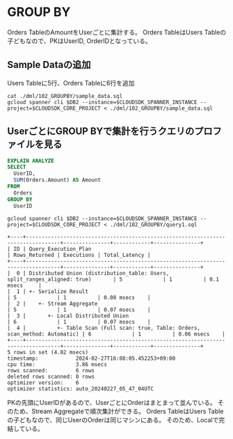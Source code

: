 # GROUP BY

Orders TableのAmountをUserごとに集計する。
Orders TableはUsers Tableの子どもなので、PKはUserID, OrderIDとなっている。

## Sample Dataの追加

Users Tableに5行、Orders Tableに6行を追加

```
cat ./dml/102_GROUPBY/sample_data.sql
gcloud spanner cli $DB2 --instance=$CLOUDSDK_SPANNER_INSTANCE --project=$CLOUDSDK_CORE_PROJECT < ./dml/102_GROUPBY/sample_data.sql
```

## UserごとにGROUP BYで集計を行うクエリのプロファイルを見る

``` query1.sql
EXPLAIN ANALYZE
SELECT
  UserID,
  SUM(Orders.Amount) AS Amount
FROM
  Orders
GROUP BY
  UserID
```

```
gcloud spanner cli $DB2 --instance=$CLOUDSDK_SPANNER_INSTANCE --project=$CLOUDSDK_CORE_PROJECT < ./dml/102_GROUPBY/query1.sql
```

```
+----+---------------------------------------------------------------------------------+---------------+------------+---------------+
| ID | Query_Execution_Plan                                                            | Rows_Returned | Executions | Total_Latency |
+----+---------------------------------------------------------------------------------+---------------+------------+---------------+
|  0 | Distributed Union (distribution_table: Users, split_ranges_aligned: true)       | 5             | 1          | 0.1 msecs     |
|  1 | +- Serialize Result                                                             | 5             | 1          | 0.08 msecs    |
|  2 |    +- Stream Aggregate                                                          | 5             | 1          | 0.07 msecs    |
|  3 |       +- Local Distributed Union                                                | 6             | 1          | 0.07 msecs    |
|  4 |          +- Table Scan (Full scan: true, Table: Orders, scan_method: Automatic) | 6             | 1          | 0.06 msecs    |
+----+---------------------------------------------------------------------------------+---------------+------------+---------------+
5 rows in set (4.82 msecs)
timestamp:            2024-02-27T16:08:05.452253+09:00
cpu time:             3.86 msecs
rows scanned:         6 rows
deleted rows scanned: 0 rows
optimizer version:    6
optimizer statistics: auto_20240227_05_47_04UTC
```

PKの先頭にUserIDがあるので、UserごとにOrderはまとまって並んでいる。
そのため、Stream Aggregateで順次集計ができる。
Orders TableはUsers Tableの子どもなので、同じUserのOrderは同じマシンにある。
そのため、Localで完結している。